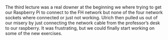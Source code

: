 The third lecture was a real downer at the beginning we where trying to get our Raspberry Pi to connect to the FH network but none of the four network sockets where connected or just not working. Ulrich then pulled us out of our misery by just connecting the network cable from the professor’s desk to our raspberry. It was frustrating, but we could finally start working on some of the new exercises.